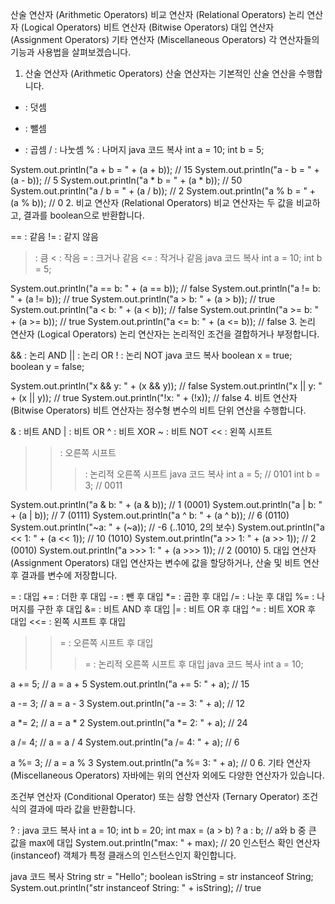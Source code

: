 산술 연산자 (Arithmetic Operators)
비교 연산자 (Relational Operators)
논리 연산자 (Logical Operators)
비트 연산자 (Bitwise Operators)
대입 연산자 (Assignment Operators)
기타 연산자 (Miscellaneous Operators)
각 연산자들의 기능과 사용법을 살펴보겠습니다.

1. 산술 연산자 (Arithmetic Operators)
산술 연산자는 기본적인 산술 연산을 수행합니다.

+ : 덧셈
- : 뺄셈
* : 곱셈
/ : 나눗셈
% : 나머지
java
코드 복사
int a = 10;
int b = 5;

System.out.println("a + b = " + (a + b)); // 15
System.out.println("a - b = " + (a - b)); // 5
System.out.println("a * b = " + (a * b)); // 50
System.out.println("a / b = " + (a / b)); // 2
System.out.println("a % b = " + (a % b)); // 0
2. 비교 연산자 (Relational Operators)
비교 연산자는 두 값을 비교하고, 결과를 boolean으로 반환합니다.

== : 같음
!= : 같지 않음
> : 큼
< : 작음
>= : 크거나 같음
<= : 작거나 같음
java
코드 복사
int a = 10;
int b = 5;

System.out.println("a == b: " + (a == b)); // false
System.out.println("a != b: " + (a != b)); // true
System.out.println("a > b: " + (a > b)); // true
System.out.println("a < b: " + (a < b)); // false
System.out.println("a >= b: " + (a >= b)); // true
System.out.println("a <= b: " + (a <= b)); // false
3. 논리 연산자 (Logical Operators)
논리 연산자는 논리적인 조건을 결합하거나 부정합니다.

&& : 논리 AND
|| : 논리 OR
! : 논리 NOT
java
코드 복사
boolean x = true;
boolean y = false;

System.out.println("x && y: " + (x && y)); // false
System.out.println("x || y: " + (x || y)); // true
System.out.println("!x: " + (!x)); // false
4. 비트 연산자 (Bitwise Operators)
비트 연산자는 정수형 변수의 비트 단위 연산을 수행합니다.

& : 비트 AND
| : 비트 OR
^ : 비트 XOR
~ : 비트 NOT
<< : 왼쪽 시프트
>> : 오른쪽 시프트
>>> : 논리적 오른쪽 시프트
java
코드 복사
int a = 5;  // 0101
int b = 3;  // 0011

System.out.println("a & b: " + (a & b)); // 1 (0001)
System.out.println("a | b: " + (a | b)); // 7 (0111)
System.out.println("a ^ b: " + (a ^ b)); // 6 (0110)
System.out.println("~a: " + (~a)); // -6 (..1010, 2의 보수)
System.out.println("a << 1: " + (a << 1)); // 10 (1010)
System.out.println("a >> 1: " + (a >> 1)); // 2 (0010)
System.out.println("a >>> 1: " + (a >>> 1)); // 2 (0010)
5. 대입 연산자 (Assignment Operators)
대입 연산자는 변수에 값을 할당하거나, 산술 및 비트 연산 후 결과를 변수에 저장합니다.

= : 대입
+= : 더한 후 대입
-= : 뺀 후 대입
*= : 곱한 후 대입
/= : 나눈 후 대입
%= : 나머지를 구한 후 대입
&= : 비트 AND 후 대입
|= : 비트 OR 후 대입
^= : 비트 XOR 후 대입
<<= : 왼쪽 시프트 후 대입
>>= : 오른쪽 시프트 후 대입
>>>= : 논리적 오른쪽 시프트 후 대입
java
코드 복사
int a = 10;

a += 5;  // a = a + 5
System.out.println("a += 5: " + a); // 15

a -= 3;  // a = a - 3
System.out.println("a -= 3: " + a); // 12

a *= 2;  // a = a * 2
System.out.println("a *= 2: " + a); // 24

a /= 4;  // a = a / 4
System.out.println("a /= 4: " + a); // 6

a %= 3;  // a = a % 3
System.out.println("a %= 3: " + a); // 0
6. 기타 연산자 (Miscellaneous Operators)
자바에는 위의 연산자 외에도 다양한 연산자가 있습니다.

조건부 연산자 (Conditional Operator) 또는 삼항 연산자 (Ternary Operator)
조건식의 결과에 따라 값을 반환합니다.

? :
java
코드 복사
int a = 10;
int b = 20;
int max = (a > b) ? a : b;  // a와 b 중 큰 값을 max에 대입
System.out.println("max: " + max); // 20
인스턴스 확인 연산자 (instanceof)
객체가 특정 클래스의 인스턴스인지 확인합니다.

java
코드 복사
String str = "Hello";
boolean isString = str instanceof String;
System.out.println("str instanceof String: " + isString); // true
